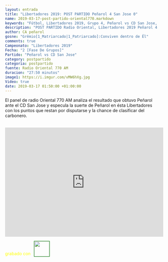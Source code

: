 ```yaml
---
layout: entrada
title: "Libertadores 2019: POST PARTIDO Peñarol 4 San Jose 0"
name: 2019-03-17-post-partido-oriental770.markdown
keywords: "Fútbol, Libertadores 2019, Grupo 4, Peñarol vs CD San Jose, Post Partido, Video"
description: "POST PARTIDO Radio Oriental, Libertadores 2019 Peñarol 4 - San Jose 0"
author: CA peñarol
gosne: "Grêmio[1_Matriarcado|1_Patriarcado]:Conviven dentro de Êl"
comments: true
Campeonato: "Libertadores 2019"
Fecha: "2 [Fase De Grupos]"
Partido: "Peñarol vs CD San Jose"
category: postpartido
categoria: postpartido
fuente: Radio Oriental 770 AM
duracion: "27:50 minutos"
image1: https://i.imgur.com/vMW6hXg.jpg
Video: true
date: 2019-03-17 01:50:00 +01:00:00
---
```


El panel de radio Oriental 770 AM analiza el resultado que obtuvo Peñarol ante el CD San Jose y especula la suerte de Peñarol en ésta Libertadores con los puntos que restan por disputarse y la chance de clasificar del carbonero.

<br>

<iframe width="521" height="360" src="https://www.youtube.com/embed/Zbh25A2dpW8" frameborder="0" allow="accelerometer; autoplay; encrypted-media; gyroscope; picture-in-picture" allowfullscreen></iframe>

<span style="color:yellow;">grabado con</span> <a href="http://ffmpeg.org"><img src="{{ site.url }}/images/ffmpeg.png" width="50px" style="border:1px solid green;vertical-align: sub;margin-left:7px;"></a>

